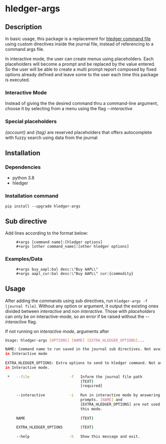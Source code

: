 # hledger-args

## Description

In basic usage, this package is a replacement for [hledger command file](https://hledger.org/1.29/hledger.html#command-arguments) using custom directives inside the journal file, instead of referencing to a command args file.

In interactive mode, the user can create menus using placeholders. Each placeholders will become a prompt and be replaced by the value entered. So the user will be able to create a multi prompt report composed by fixed options already defined and leave some to the user each time this package is executed.

### Interactive Mode

Instead of giving the the desired command thru a command-line argument, choose it by selecting from a menu using the flag *--interactive*

### Special placeholders

*{account}* and *{tag}* are reserved placeholders that offers autocomplete with fuzzy search using data from the journal

## Installation

### Dependencies

- python 3.8
- hledger

### Installation command

`pip install --upgrade hledger-args`

## Sub directive

Add lines according to the format below:

```text
     #+args [command name]:[hledger options]
     #+args [other command_name]:[other hledger options]
```

### Examples/Data

```text
     #+args buy_aapl:bal desc:\"Buy AAPL\"
     #+args aapl_cur:bal desc:\"Buy AAPL\" cur:{commodity}
```

## Usage

After adding the commands using sub directives, run `hledger-args -f [journal file]`. Without any option or argument, it output the existing ones divided between *interactive* and *non interactive*. Those with *placeholders* can only be on interactive-mode, so an error if be raised without the *--interactive* flag.

If not running on *interactive mode*, arguments after 

```bash
Usage: hledger-args [OPTIONS] [NAME] [EXTRA_HLEDGER_OPTIONS]...                

NAME: Command name to run saved in the journal sub directives. Not available   
in Interactive mode                                                            
                                                                                
EXTRA_HLEDGER_OPTIONS: Extra options to send to hledger command. Not available 
in Interactive mode.     
                                                                             
 *   --file                  -f   Inform the journal file path               
                                  (TEXT)                                     ```
                                  [required]                                 
                                                                             
     --interactive           -i   Run in interactive mode by answering the   
                                  prompts. [NAME] and                        
                                  [EXTRA_HLEDGER_OPTIONS] are not used in    
                                  this mode.                                 
                                                                             
     NAME                         (TEXT)                                     
                                                                             
     EXTRA_HLEDGER_OPTIONS        (TEXT)                                     
                                                                             
     --help                  -h   Show this message and exit.                
                                                                             
```																			 
